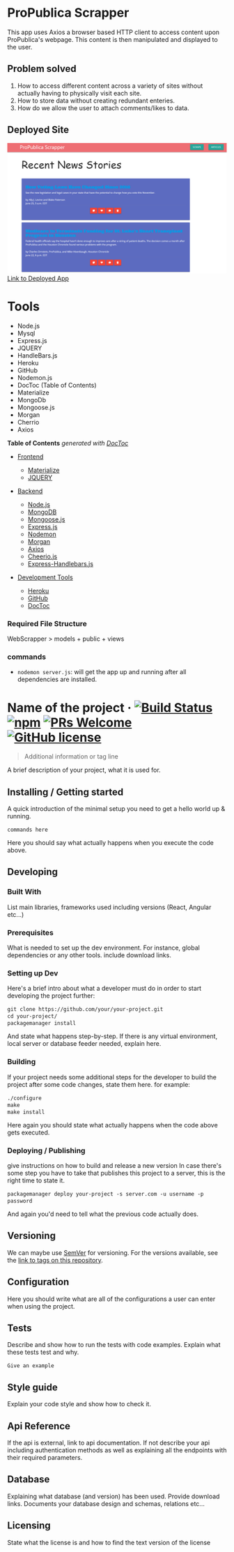# ProPublica Scrapper
  This app uses Axios a browser based HTTP client to access
  content upon ProPublica's webpage. This content is then
  manipulated and displayed to the user.

 ## Problem solved
1. How to access different content across a variety of sites
   without actually having to physically visit each site. 
2. How to store data without creating redundant enteries. 
3. How do we allow the user to attach comments/likes to data. 

## Deployed Site 
![alt text](./public/images/WebScrapper.PNG "WebScrapper App Picture")
[Link to Deployed App](https://sleepy-dawn-98220.herokuapp.com/)

# Tools


- Node.js
- Mysql 
- Express.js
- JQUERY
- HandleBars.js
- Heroku
- GitHub
- Nodemon.js
- DocToc (Table of Contents)
- Materialize
- MongoDb
- Mongoose.js
- Morgan
- Cherrio
- Axios 

<!-- START doctoc generated TOC please keep comment here to allow auto update -->
<!-- DON'T EDIT THIS SECTION, INSTEAD RE-RUN doctoc TO UPDATE -->
**Table of Contents**  *generated with [DocToc](https://github.com/thlorenz/doctoc)*
- [Frontend](#Frontend)
  - [Materialize](#Materialize)
  - [JQUERY](#Jquery.js)

- [Backend](#Backend)
  - [Node.js](#Node.js)
  - [MongoDB](#MongoDB)
  - [Mongoose.js](#Mongoose)
  - [Express.js](#Express.js)
  - [Nodemon](#Nodemon.js)
  - [Morgan](#Morgan)
  - [Axios](#Axios)
  - [Cheerio.js](#Cheerio)
  - [Express-Handlebars.js](#Express-Handlebars.js)

- [Development Tools](#development-tools)
  - [Heroku](#Heroku)
  - [GitHub](#GitHub)
  - [DocToc](#DocToc)
 

<!-- END doctoc generated TOC please keep comment here to allow auto update -->


### Required File Structure
WebScrapper > models + public + views


### commands

- `nodemon server.js`: will get the app up and running after all dependencies are installed. 






# Name of the project &middot; [![Build Status](https://img.shields.io/travis/npm/npm/latest.svg?style=flat-square)](https://travis-ci.org/npm/npm) [![npm](https://img.shields.io/npm/v/npm.svg?style=flat-square)](https://www.npmjs.com/package/npm) [![PRs Welcome](https://img.shields.io/badge/PRs-welcome-brightgreen.svg?style=flat-square)](http://makeapullrequest.com) [![GitHub license](https://img.shields.io/badge/license-MIT-blue.svg?style=flat-square)](https://github.com/your/your-project/blob/master/LICENSE)
> Additional information or tag line

A brief description of your project, what it is used for.

## Installing / Getting started

A quick introduction of the minimal setup you need to get a hello world up &
running.

```shell
commands here
```

Here you should say what actually happens when you execute the code above.

## Developing

### Built With
List main libraries, frameworks used including versions (React, Angular etc...)

### Prerequisites
What is needed to set up the dev environment. For instance, global dependencies or any other tools. include download links.


### Setting up Dev

Here's a brief intro about what a developer must do in order to start developing
the project further:

```shell
git clone https://github.com/your/your-project.git
cd your-project/
packagemanager install
```

And state what happens step-by-step. If there is any virtual environment, local server or database feeder needed, explain here.

### Building

If your project needs some additional steps for the developer to build the
project after some code changes, state them here. for example:

```shell
./configure
make
make install
```

Here again you should state what actually happens when the code above gets
executed.

### Deploying / Publishing
give instructions on how to build and release a new version
In case there's some step you have to take that publishes this project to a
server, this is the right time to state it.

```shell
packagemanager deploy your-project -s server.com -u username -p password
```

And again you'd need to tell what the previous code actually does.

## Versioning

We can maybe use [SemVer](http://semver.org/) for versioning. For the versions available, see the [link to tags on this repository](/tags).


## Configuration

Here you should write what are all of the configurations a user can enter when
using the project.

## Tests

Describe and show how to run the tests with code examples.
Explain what these tests test and why.

```shell
Give an example
```

## Style guide

Explain your code style and show how to check it.

## Api Reference

If the api is external, link to api documentation. If not describe your api including authentication methods as well as explaining all the endpoints with their required parameters.


## Database

Explaining what database (and version) has been used. Provide download links.
Documents your database design and schemas, relations etc... 

## Licensing

State what the license is and how to find the text version of the license


